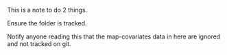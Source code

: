 This is a note to do 2 things.

Ensure the folder is tracked.

Notify anyone reading this that the map-covariates data in here are ignored and not tracked on git.
